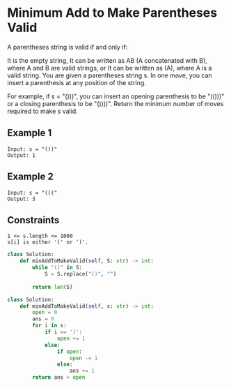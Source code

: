 # Minimum Add to Make Parentheses Valid

A parentheses string is valid if and only if:

It is the empty string,
It can be written as AB (A concatenated with B), where A and B are valid strings, or
It can be written as (A), where A is a valid string.
You are given a parentheses string s. In one move, you can insert a parenthesis at any position of the string.

For example, if s = "()))", you can insert an opening parenthesis to be "(()))" or a closing parenthesis to be "())))".
Return the minimum number of moves required to make s valid.

## Example 1

```text
Input: s = "())"
Output: 1
```

## Example 2

```text
Input: s = "((("
Output: 3
```

## Constraints

```text
1 <= s.length <= 1000
s[i] is either '(' or ')'.
```

```python
class Solution:
    def minAddToMakeValid(self, S: str) -> int:
        while "()" in S:
            S = S.replace("()", "")
        
        return len(S)
```

```python
class Solution:
    def minAddToMakeValid(self, s: str) -> int:
        open = 0
        ans = 0
        for i in s:
            if i == '(':
                open += 1
            else:
                if open:
                    open -= 1
                else:
                    ans += 1
        return ans + open
```
